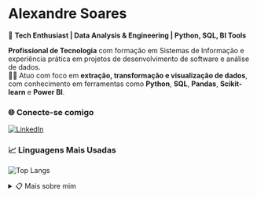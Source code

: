 # Alexandre Soares

🚀 **Tech Enthusiast | Data Analysis & Engineering | Python, SQL, BI Tools**

**Profissional de Tecnologia** com formação em Sistemas de Informação e experiência prática em projetos de desenvolvimento de software e análise de dados.  
👨‍💻 Atuo com foco em **extração, transformação e visualização de dados**, com conhecimento em ferramentas como **Python**, **SQL**, **Pandas**, **Scikit-learn** e **Power BI**.

### 🌐 Conecte-se comigo

[![LinkedIn](https://img.shields.io/badge/-LinkedIn-FF8000?style=for-the-badge&logo=linkedin&logoColor=white)](https://www.linkedin.com/in/alexandrexsoares/)


### 📈 Linguagens Mais Usadas

![Top Langs](https://github-readme-stats-git-masterrstaa-rickstaa.vercel.app/api/top-langs/?username=alexandrexsoares&line_height=10&card_width=290&layout=compact&hide_title=false&count_private=true&langs_count=5&show_icons=true&title_color=FF8000&hide=html,css,scss&bg_color=000&text_color=FFF&border_radius=3&border_color=561760&count_private=true)

<details align="left">
  <summary>📋 Mais sobre mim</summary> 

  - **Formação:** Sistemas de Informação.<br>
  - **Especialidades:** Desenvolvimento de Software, **Análise de Dados**, **Extração, Transformação e Visualização de Dados**.<br>
  - **Ferramentas e Bibliotecas:** **Python**, **SQL**, **Pandas**, **Scikit-learn**, **Power BI**.<br>
  - **Interesses:** Cientista de Dados, Análise de Dados, Inteligência Artificial e Automação.

</details>

